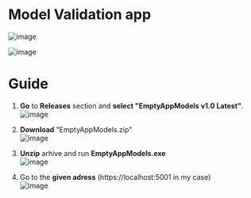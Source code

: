 # Model Validation app
![image](https://user-images.githubusercontent.com/61251075/188503495-0eff3817-f6f3-436b-b8f3-f93522ecce8b.png)

![image](https://user-images.githubusercontent.com/61251075/188503441-ef9994a7-802e-4f4d-8e04-713e50991d7e.png)


# Guide
1. **Go** to **Releases** section and **select "EmptyAppModels v1.0 Latest"**. <br>
![image](https://user-images.githubusercontent.com/61251075/188502749-23d145cc-df78-4983-982b-b90a4ec2ec44.png)

2. **Download** "EmptyAppModels.zip" <br>
![image](https://user-images.githubusercontent.com/61251075/188502823-512d98dd-76f2-42a5-8167-caee348f3af1.png)

3. **Unzip** arhive and run **EmptyAppModels.exe** <br>
![image](https://user-images.githubusercontent.com/61251075/188503010-df6b3eaa-2bc6-4522-ab80-de8a0c5262c0.png)

4. Go to the **given adress** (https://localhost:5001 in my case) <br>
![image](https://user-images.githubusercontent.com/61251075/188503151-2324bfb5-0c5e-4094-90ec-045fa2f279d8.png)
